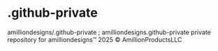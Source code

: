 # .github-private
amilliondesigns/.github-private ; amilliondesigns.github-private
private repository for amilliondesigns™ 2025 © AmillionProductsLLC
